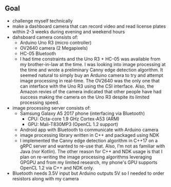 Goal
----
- challenge myself technically
- make a dashboard camera that can record video and read license plates within
  2-3 weeks during evening and weekend hours
- dahsboard camera consists of:
    - Arduino Uno R3 (micro controller)
    - OV2640 camera (2 Megapixels)
    - HC-05 Bluetooth
    * I had time constraints and the Uno R3 + HC-05 was available from my
      brother-in-law at the time. I was looking into image processing at the
      time and wrote a preliminary Canny edge detection algorithm. It seemed
      natural to simply buy an Arduino camera to try and attempt image
      processing in real-time. The OV2640 was the only one that can interface
      with the Uno R3 using the CSI interface. Also, the Amazon revies of the
      camera indicated that other people have had success making the camera on
      the Uno R3 despite its limited processing speed.
- image processing server consists of:
    - Samsung Galaxy A5 2017 phone (interfacing via Bluetooth)
        - CPU: Octa-core 1.9 GHz Cortex-A53 (ARM)
        - GPU: Mali-T830MP3 (OpenCL 1.2 support)
    - Android app with Bluetooth to communicate with Arduino camera
    - image processing library written in C++ and packaged using NDK
    * I implemented the Canny edge detection algorithm in C++17 on a gRPC
      server and wanted to re-use that. Also, I'm not as familiar with Java
      (nor Kotlin). The other reason for C++ and NDK usage is that I plan on
      re-writing the image processing algorithms leveraging GPGPU and from my
      limited research, my phone's GPU supports OpenCL 1.2 via C++ and NDK
      only.
- Bluetooth needs 3.5V input but Arduino outputs 5V so I needed to order
  resistors along with my camera


